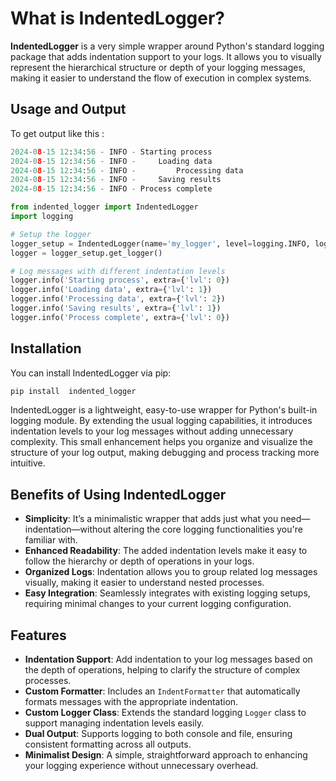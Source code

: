 # What is IndentedLogger?

**IndentedLogger** is a very simple wrapper around Python's standard logging package that adds indentation support to your logs. It allows you to visually represent the hierarchical structure or depth of your logging messages, making it easier to understand the flow of execution in complex systems.

## Usage and Output 

To get output like this :
```python
2024-08-15 12:34:56 - INFO - Starting process
2024-08-15 12:34:56 - INFO -     Loading data
2024-08-15 12:34:56 - INFO -         Processing data
2024-08-15 12:34:56 - INFO -     Saving results
2024-08-15 12:34:56 - INFO - Process complete

```

```python
from indented_logger import IndentedLogger
import logging

# Setup the logger
logger_setup = IndentedLogger(name='my_logger', level=logging.INFO, log_file='app.log')
logger = logger_setup.get_logger()

# Log messages with different indentation levels
logger.info('Starting process', extra={'lvl': 0})
logger.info('Loading data', extra={'lvl': 1})
logger.info('Processing data', extra={'lvl': 2})
logger.info('Saving results', extra={'lvl': 1})
logger.info('Process complete', extra={'lvl': 0})

```
## Installation

You can install IndentedLogger via pip:

```bash
pip install  indented_logger
```


IndentedLogger is a lightweight, easy-to-use wrapper for Python's built-in logging module. By extending the usual logging capabilities, it introduces indentation levels to your log messages without adding unnecessary complexity. This small enhancement helps you organize and visualize the structure of your log output, making debugging and process tracking more intuitive.

## Benefits of Using IndentedLogger

- **Simplicity**: It’s a minimalistic wrapper that adds just what you need—indentation—without altering the core logging functionalities you're familiar with.
- **Enhanced Readability**: The added indentation levels make it easy to follow the hierarchy or depth of operations in your logs.
- **Organized Logs**: Indentation allows you to group related log messages visually, making it easier to understand nested processes.
- **Easy Integration**: Seamlessly integrates with existing logging setups, requiring minimal changes to your current logging configuration.

## Features

- **Indentation Support**: Add indentation to your log messages based on the depth of operations, helping to clarify the structure of complex processes.
- **Custom Formatter**: Includes an `IndentFormatter` that automatically formats messages with the appropriate indentation.
- **Custom Logger Class**: Extends the standard logging `Logger` class to support managing indentation levels easily.
- **Dual Output**: Supports logging to both console and file, ensuring consistent formatting across all outputs.
- **Minimalist Design**: A simple, straightforward approach to enhancing your logging experience without unnecessary overhead.



